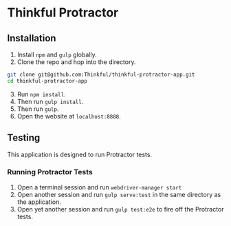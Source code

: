 # Thinkful Protractor

## Installation

1. Install `npm` and `gulp` globally.
2. Clone the repo and hop into the directory.

```bash
git clone git@github.com:Thinkful/thinkful-protractor-app.git
cd thinkful-protractor-app
```

3. Run `npm install`.
4. Then run `gulp install`.
5. Then run `gulp`.
6. Open the website at `localhost:8888`.

## Testing

This application is designed to run Protractor tests.

### Running Protractor Tests
1. Open a terminal session and run `webdriver-manager start`
2. Open another session and run `gulp serve:test` in the same directory as the application.
3. Open yet another session and run `gulp test:e2e` to fire off the Protractor tests.
